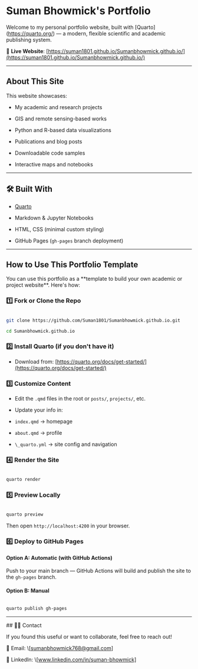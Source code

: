 # Suman Bhowmick's Portfolio



Welcome to my personal portfolio website, built with \[Quarto](https://quarto.org/) — a modern, flexible scientific and academic publishing system.



🔗 **Live Website**: [https://suman1801.github.io/Sumanbhowmick.github.io/](https://suman1801.github.io/Sumanbhowmick.github.io/)



---



##  About This Site



This website showcases:



- My academic and research projects  

- GIS and remote sensing-based works  

- Python and R-based data visualizations  

- Publications and blog posts  

- Downloadable code samples  

- Interactive maps and notebooks  



---



## 🛠️ Built With



- [Quarto](https://quarto.org/)

- Markdown & Jupyter Notebooks

- HTML, CSS (minimal custom styling)

- GitHub Pages (`gh-pages` branch deployment)



---



##  How to Use This Portfolio Template



You can use this portfolio as a \*\*template to build your own academic or project website\*\*. Here's how:



### 1️⃣ Fork or Clone the Repo



```bash

git clone https://github.com/Suman1801/Sumanbhowmick.github.io.git

cd Sumanbhowmick.github.io

````



### 2️⃣ Install Quarto (if you don't have it)



* Download from: \[https://quarto.org/docs/get-started/](https://quarto.org/docs/get-started/)



### 3️⃣ Customize Content



* Edit the `.qmd` files in the root or `posts/`, `projects/`, etc.

* Update your info in:



* `index.qmd` → homepage

* `about.qmd` → profile

* `\_quarto.yml` → site config and navigation



### 4️⃣ Render the Site



```bash

quarto render

```



### 5️⃣ Preview Locally



```bash

quarto preview

```



Then open `http://localhost:4200` in your browser.



### 6️⃣ Deploy to GitHub Pages



#### Option A: Automatic (with GitHub Actions)



Push to your main branch — GitHub Actions will build and publish the site to the `gh-pages` branch.



#### Option B: Manual



```bash

quarto publish gh-pages

```



---

\## 🙋‍♂️ Contact



If you found this useful or want to collaborate, feel free to reach out!



📧 Email: \\\[sumanbhowmick768@gmail.com]

🔗 LinkedIn: \\\[www.linkedin.com/in/suman-bhowmick]



```

